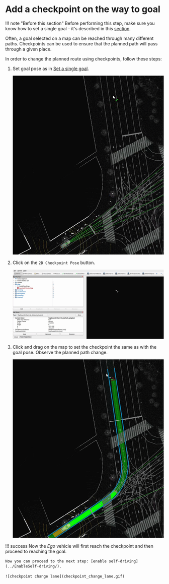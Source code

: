 # Add a checkpoint on the way to goal 

!!! note "Before this section"
    Before performing this step, make sure you know how to set a single goal - it's described in this [section](../SetASingleGoal/).

Often, a goal selected on a map can be reached through many different paths.
Checkpoints can be used to ensure that the planned path will pass through a given place.

In order to change the planned route using checkpoints, follow these steps:

1. Set goal pose as in [Set a single goal](../SetASingleGoal/).

    ![checkpoint set goal](checkpoint_set_goal.gif)

1. Click on the `2D Checkpoint Pose` button.

    ![checkpoint click button](checkpoint_click.gif)

1. Click and drag on the map to set the checkpoint the same as with the goal pose. Observe the planned path change.

    ![checkpoint set checkpoint](checkpoint_set_checkpoint.gif)

!!! success
    Now the *Ego* vehicle will first reach the checkpoint and then proceed to reaching the goal.

    Now you can proceed to the next step: [enable self-driving](../EnableSelf-driving/).

    ![checkpoint change lane](checkpoint_change_lane.gif)
